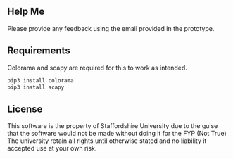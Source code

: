 ## Help Me
Please provide any feedback using the email provided in the prototype.

## Requirements
Colorama and scapy are required for this to work as intended.

```python
pip3 install colorama
pip3 install scapy
```

## License
This software is the property of Staffordshire University due to the guise that the software would not be made without doing it for the FYP (Not True)
The university retain all rights until otherwise stated and no liability it accepted use at your own risk.
